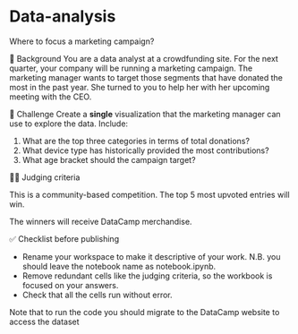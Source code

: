 # Data-analysis

 Where to focus a marketing campaign?

📖 Background
You are a data analyst at a crowdfunding site. For the next quarter, your company will be running a marketing campaign. The marketing manager wants to target those segments that have donated the most in the past year. She turned to you to help her with her upcoming meeting with the CEO.

💪 Challenge
Create a **single** visualization that the marketing manager can use to explore the data. Include:

1. What are the top three categories in terms of total donations? 
2. What device type has historically provided the most contributions? 
3. What age bracket should the campaign target?

🧑‍⚖️ Judging criteria

This is a community-based competition. The top 5 most upvoted entries will win.

The winners will receive DataCamp merchandise.

✅ Checklist before publishing
- Rename your workspace to make it descriptive of your work. N.B. you should leave the notebook name as notebook.ipynb.
- Remove redundant cells like the judging criteria, so the workbook is focused on your answers.
- Check that all the cells run without error.

Note that to run the code you should migrate to the DataCamp website  to access the dataset
